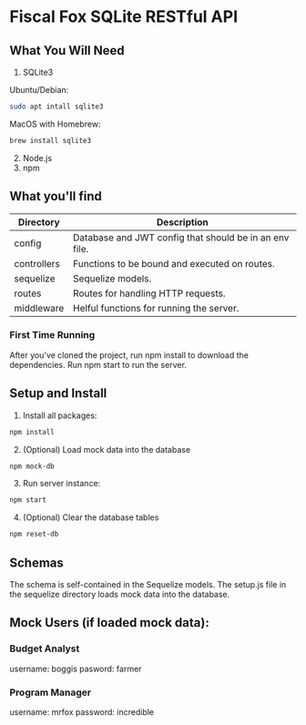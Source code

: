 # Fiscal Fox SQLite RESTful API

## What You Will Need

1. SQLite3

Ubuntu/Debian:

```bash
sudo apt intall sqlite3
```

MacOS with Homebrew:

```bash
brew install sqlite3
```

2. Node.js
3. npm

## What you'll find

| Directory   | Description                                            |
| ----------- | ------------------------------------------------------ |
| config      | Database and JWT config that should be in an env file. |
| controllers | Functions to be bound and executed on routes.          |
| sequelize   | Sequelize models.                                      |
| routes      | Routes for handling HTTP requests.                     |
| middleware  | Helful functions for running the server.               |

### First Time Running

After you've cloned the project, run npm install to download the dependencies.
Run npm start to run the server.

## Setup and Install

1. Install all packages:

```bash
npm install
```

2. (Optional) Load mock data into the database

```bash
npm mock-db
```

3. Run server instance:

```bash
npm start
```

4. (Optional) Clear the database tables

```bash
npm reset-db
```

## Schemas

The schema is self-contained in the Sequelize models.
The setup.js file in the sequelize directory loads mock data into the database.

## Mock Users (if loaded mock data):

### Budget Analyst

username: boggis
pasword: farmer

### Program Manager

username: mrfox
password: incredible
